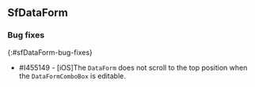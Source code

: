 ## SfDataForm

### Bug fixes
{:#sfDataForm-bug-fixes}

* \#I455149 - [iOS]The `DataForm` does not scroll to the top position when the `DataFormComboBox` is editable.
